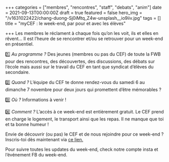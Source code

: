 +++
categories = ["membres", "rencontres", "staff", "debats", "anim"]
date = 2021-09-13T00:00:00Z
draft = true
featured = false
hero_img = "/v1631022422/chang-duong-Sj0iMtq_Z4w-unsplash__io9iiv.jpg"
tags = []
title = "myCEF : le week-end, par pour et avec les élèves"

+++
Les membres le réclament à chaque fois qu’on les voit, ils et elles en rêvent… Il est l’heure de se rencontrer et/ou se retrouver pour un week-end en présentiel.  
  
1️⃣ _Au programme ?_ Des jeunes (membres ou pas du CEF) de toute la FWB pour des rencontres, des découvertes, des discussions, des débats sur l’école mais aussi sur le travail du CEF en tant que syndicat d’élèves du secondaire.   
  
2️⃣ _Quand ?_ L’équipe du CEF te donne rendez-vous du samedi 6 au dimanche 7 novembre pour deux jours qui promettent d’être mémorables ?   
  
3️⃣ _Où ?_ Informations à venir !  
  
4️⃣ _Comment ?_ L’accès à ce week-end est entièrement gratuit. Le CEF prend en charge le logement, le transport ainsi que les repas. Il ne manque que toi et ta bonne humeur !   
  
Envie de découvrir (ou pas) le CEF et de nous rejoindre pour ce week-end ? Inscris-toi dès maintenant via [ce lien.](https://form.dragnsurvey.com/survey/r/6f0d1be1. )   
  
Pour suivre toutes les updates du week-end, check notre compte insta et l’événement FB du week-end.